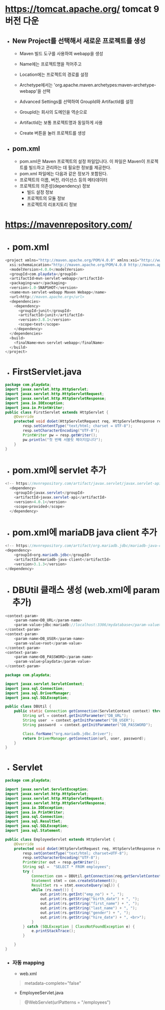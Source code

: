 # https://tomcat.apache.org/ tomcat 9버전 다운

- ## New Project를 선택해서 새로운 프로젝트를 생성 
  - Maven 빌드 도구를 사용하여 webapp을 생성
  - Name에는 프로젝트명을 적어주고
  - Location에는 프로젝트의 경로를 설정
  - Archetype에서는 'org.apache.maven.archetypes:maven-archetype-webapp'을 선택

  - Advanced Settings를 선택하여 GroupId와 ArtifactId를 설정
  - GroupId는 회사의 도메인을 역순으로
  - ArtifactId는 보통 프로젝트명과 동일하게 사용 
  - Create 버튼을 눌러 프로젝트를 생성

- ## pom.xml
  - pom.xml은 Maven 프로젝트의 설정 파일입니다. 이 파일은 Maven이 프로젝트를 빌드하고 관리하는 데 필요한 정보를 제공한다. 
  - pom.xml 파일에는 다음과 같은 정보가 포함된다.
  - 프로젝트의 이름, 버전, 라이선스 등의 메타데이터
  - 프로젝트의 의존성(dependency) 정보
    - 빌드 설정 정보
    - 프로젝트의 모듈 정보
    - 프로젝트의 리포지토리 정보

# https://mavenrepository.com/

  - # pom.xml
```java
<project xmlns="http://maven.apache.org/POM/4.0.0" xmlns:xsi="http://www.w3.org/2001/XMLSchema-instance"
  xsi:schemaLocation="http://maven.apache.org/POM/4.0.0 http://maven.apache.org/maven-v4_0_0.xsd">
  <modelVersion>4.0.0</modelVersion>
  <groupId>com.playdata</groupId>
  <artifactId>mvn-servlet-webapp</artifactId>
  <packaging>war</packaging>
  <version>1.0-SNAPSHOT</version>
  <name>mvn-servlet-webapp Maven Webapp</name>
  <url>http://maven.apache.org</url>
  <dependencies>
    <dependency>
      <groupId>junit</groupId>
      <artifactId>junit</artifactId>
      <version>3.8.1</version>
      <scope>test</scope>
    </dependency>
  </dependencies>
  <build>
    <finalName>mvn-servlet-webapp</finalName>
  </build>
</project>
```


  - # FirstServlet.java 
```java
package com.playdata;
import javax.servlet.http.HttpServlet;
import javax.servlet.http.HttpServletRequest;
import javax.servlet.http.HttpServletResponse;
import java.io.IOException;
import java.io.PrintWriter;
public class FirstServlet extends HttpServlet {
    @Override
    protected void doGet(HttpServletRequest req, HttpServletResponse resp) throws IOException {
        resp.setContentType("text/html; charset = UTF-8");
        resp.setCharacterEncoding("UTF-8");
        PrintWriter pw = resp.getWriter();
        pw.println("첫 번째 서블릿 페이지입니다");
    }
}
```

  - # pom.xml에 servlet 추가
```java
<!-- https://mvnrepository.com/artifact/javax.servlet/javax.servlet-api -->
  <dependency>
    <groupId>javax.servlet</groupId>
    <artifactId>javax.servlet-api</artifactId>
    <version>4.0.1</version>
    <scope>provided</scope>
  </dependency> 
```

  - # pom.xml에 mariaDB java client 추가
```java
<!-- https://mvnrepository.com/artifact/org.mariadb.jdbc/mariadb-java-client -->
<dependency>
    <groupId>org.mariadb.jdbc</groupId>
    <artifactId>mariadb-java-client</artifactId>
    <version>3.1.3</version>
</dependency>
```
  - # DBUtil 클래스 생성 (web.xml에 param 추가)
``` java
<context-param>
    <param-name>DB_URL</param-name>
    <param-value>jdbc:mariadb://localhost:3306/mydatabase</param-value>
</context-param>
<context-param>
    <param-name>DB_USER</param-name>
    <param-value>root</param-value>
</context-param>
<context-param>
    <param-name>DB_PASSWORD</param-name>
    <param-value>playdata</param-value>
</context-param>

```

```java
package com.playdata;

import javax.servlet.ServletContext;
import java.sql.Connection;
import java.sql.DriverManager;
import java.sql.SQLException;

public class DBUtil {
    public static Connection getConnection(ServletContext context) throws SQLException, ClassNotFoundException{
        String url = context.getInitParameter("DB_URL");
        String user  = context.getInitParameter("DB_USER");
        String password  = context.getInitParameter("DB_PASSWORD");

        Class.forName("org.mariadb.jdbc.Driver");
        return DriverManager.getConnection(url, user, password);
    }
}

```
  - # Servlet
```java
package com.playdata;

import javax.servlet.ServletException;
import javax.servlet.http.HttpServlet;
import javax.servlet.http.HttpServletRequest;
import javax.servlet.http.HttpServletResponse;
import java.io.IOException;
import java.io.PrintWriter;
import java.sql.Connection;
import java.sql.ResultSet;
import java.sql.SQLException;
import java.sql.Statement;

public class EmployeeServlet extends HttpServlet {
    @Override
    protected void doGet(HttpServletRequest req, HttpServletResponse resp) throws ServletException, IOException {
        resp.setContentType("text/html; charset=UTF-8");
        resp.setCharacterEncoding("UTF-8");
        PrintWriter out = resp.getWriter();
        String sql =  "SELECT * FROM employees";
        try (
            Connection con = DBUtil.getConnection(req.getServletContext());
            Statement stmt = con.createStatement();
            ResultSet rs = stmt.executeQuery(sql)) {
            while (rs.next()) {
                out.print(rs.getInt("emp_no") + ", ");
                out.print(rs.getString("birth_date") + ", ");
                out.print(rs.getString("first_name") + ", ");
                out.print(rs.getString("last_name") + ", ");
                out.print(rs.getString("gender") + ", ");
                out.print(rs.getString("hire_date") + ", <br>");
            }
        } catch (SQLException | ClassNotFoundException e) {
            e.printStackTrace();
        }

    }
}
```
  - ### 자동 mapping
    - web.xml
    > metadata-complete="false" 

    - EmployeeServlet.java
    > @WebServlet(urlPatterns = "/employees")
